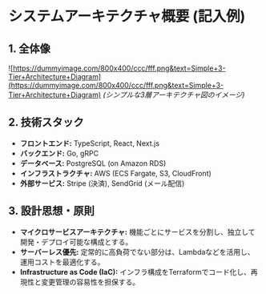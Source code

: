 # システムアーキテクチャ概要 (記入例)

## 1. 全体像
![https://dummyimage.com/800x400/ccc/fff.png&text=Simple+3-Tier+Architecture+Diagram](https://dummyimage.com/800x400/ccc/fff.png&text=Simple+3-Tier+Architecture+Diagram)
*(シンプルな3層アーキテクチャ図のイメージ)*

## 2. 技術スタック
- **フロントエンド:** TypeScript, React, Next.js
- **バックエンド:** Go, gRPC
- **データベース:** PostgreSQL (on Amazon RDS)
- **インフラストラクチャ:** AWS (ECS Fargate, S3, CloudFront)
- **外部サービス:** Stripe (決済), SendGrid (メール配信)

## 3. 設計思想・原則
- **マイクロサービスアーキテクチャ:** 機能ごとにサービスを分割し、独立して開発・デプロイ可能な構成とする。
- **サーバーレス優先:** 定常的に高負荷でない部分は、Lambdaなどを活用し、運用コストを最適化する。
- **Infrastructure as Code (IaC):** インフラ構成をTerraformでコード化し、再現性と変更管理の容易性を担保する。
